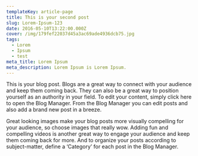 ```yaml
---
templateKey: article-page
title: This is your second post
slug: Lorem-Ipsum-123
date: 2016-05-10T13:22:00.000Z
cover: /img/179fef22037d45a3ac69ade4936dcb75.jpg
tags:
  - Lorem
  - Ipsum
  - test
meta_title: Lorem Ipsum
meta_description: Lorem Ipsum is Lorem Ipsum.
---
```

This is your blog post. Blogs are a great way to connect with your audience and keep them coming back. They can also be a great way to position yourself as an authority in your field. To edit your content, simply click here to open the Blog Manager. From the Blog Manager you can edit posts and also add a brand new post in a breeze.


Great looking images make your blog posts more visually compelling for your audience, so choose images that really wow. Adding fun and compelling videos is another great way to engage your audience and keep them coming back for more. And to organize your posts according to subject-matter, define a ‘Category’ for each post in the Blog Manager.
